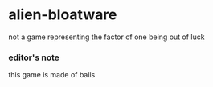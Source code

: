 # alien-bloatware
not a game representing the factor of one being out of luck

### editor's note
this game is made of balls
